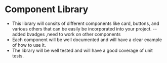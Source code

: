 # Component Library

- This library will consits of different components like card, buttons, and various others that can be easily be incorporated into your project. 
-- added bvadges ,need to work on other components
- Each component will be well documented and will have a clear example of how to use it.
- The library will be well tested and will have a good coverage of unit tests.
